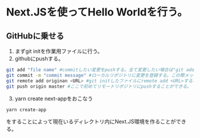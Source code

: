 # Next.JSを使ってHello Worldを行う。
## GitHubに乗せる
1. まずgit initを作業用ファイルに行う。
2. githubにpushする。
```zsh
git add "file name" #commitしたい変更をpushする。全て変更したい場合は"git add ."
git commit -m "commit message" #ローカルリポジトリに変更を登録する。この際メッセージはしっかり残すこと。
git remote add originan <URL> #git initしたファイルにremote add <URL>することによって毎回URLを指定してリモートリポジトリにpushする必要がなくなる。
git push origin master #ここで初めてリモートリポジトリにpushすることができる。
```
3. yarn create next-appをおこなう
```
yarn create-app
```
をすることによって現在いるディレクトリ内にNext.JS環境を作ることができる。